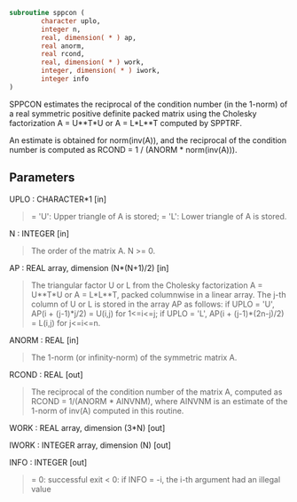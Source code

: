 ```fortran
subroutine sppcon (
        character uplo,
        integer n,
        real, dimension( * ) ap,
        real anorm,
        real rcond,
        real, dimension( * ) work,
        integer, dimension( * ) iwork,
        integer info
)
```

SPPCON estimates the reciprocal of the condition number (in the
1-norm) of a real symmetric positive definite packed matrix using
the Cholesky factorization A = U\*\*T\*U or A = L\*L\*\*T computed by
SPPTRF.

An estimate is obtained for norm(inv(A)), and the reciprocal of the
condition number is computed as RCOND = 1 / (ANORM \* norm(inv(A))).

## Parameters
UPLO : CHARACTER\*1 [in]
> = 'U':  Upper triangle of A is stored;
> = 'L':  Lower triangle of A is stored.

N : INTEGER [in]
> The order of the matrix A.  N >= 0.

AP : REAL array, dimension (N\*(N+1)/2) [in]
> The triangular factor U or L from the Cholesky factorization
> A = U\*\*T\*U or A = L\*L\*\*T, packed columnwise in a linear
> array.  The j-th column of U or L is stored in the array AP
> as follows:
> if UPLO = 'U', AP(i + (j-1)\*j/2) = U(i,j) for 1<=i<=j;
> if UPLO = 'L', AP(i + (j-1)\*(2n-j)/2) = L(i,j) for j<=i<=n.

ANORM : REAL [in]
> The 1-norm (or infinity-norm) of the symmetric matrix A.

RCOND : REAL [out]
> The reciprocal of the condition number of the matrix A,
> computed as RCOND = 1/(ANORM \* AINVNM), where AINVNM is an
> estimate of the 1-norm of inv(A) computed in this routine.

WORK : REAL array, dimension (3\*N) [out]

IWORK : INTEGER array, dimension (N) [out]

INFO : INTEGER [out]
> = 0:  successful exit
> < 0:  if INFO = -i, the i-th argument had an illegal value
